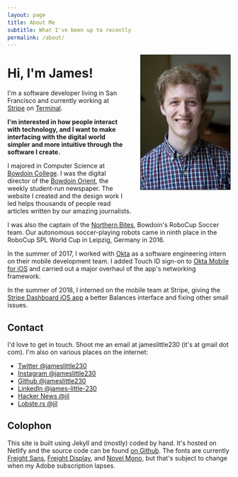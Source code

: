 ```yaml
---
layout: page
title: About Me
subtitle: What I've been up to recently
permalink: /about/
---
```


<img src="/img/headshot.jpg" style="float: right; width: 40%; margin: 0 0 2em 2em; border: 1px solid #252525;">

# Hi, I'm James!

I'm a software developer living in San Francisco and currently working at [Stripe](https://stripe.com) on [Terminal](https://stripe.com/terminal).

**I'm interested in how people interact with technology, and I want to make interfacing with the digital world simpler and more intuitive through the software I create.**

I majored in Computer Science at [Bowdoin College](https://bowdoin.edu). I was the digital director of the [Bowdoin Orient](http://bowdoinorient.com), the weekly student-run newspaper. The website I created and the design work I led helps thousands of people read articles written by our amazing journalists.

I was also the captain of the [Northern Bites](https://www.youtube.com/playlist?list=PLRY7aBBr3vauc4aQ1PkCt923_ayLOeStW), Bowdoin's RoboCup Soccer team. Our autonomous soccer-playing robots came in ninth place in the RoboCup SPL World Cup in Leipzig, Germany in 2016.

In the summer of 2017, I worked with [Okta](https://okta.com) as a software engineering intern on their mobile development team. I added Touch ID sign-on to [Okta Mobile for iOS](https://itunes.apple.com/us/app/okta-mobile/id580709251) and carried out a major overhaul of the app's networking framework.

In the summer of 2018, I interned on the mobile team at Stripe, giving the [Stripe Dashboard iOS app](https://itunes.apple.com/us/app/stripe-dashboard/id978516833) a better Balances interface and fixing other small issues.

## Contact

I'd love to get in touch. Shoot me an email at jameslittle230 (it's at gmail dot com). I'm also on various places on the internet:

- [Twitter @jameslittle230](https://twitter.com/jameslittle230)
- [Instagram @jameslittle230](https://instagram.com/jameslittle230)
- [Github @jameslittle230](https://github.com/jameslittle230)
- [LinkedIn @james-little-230](https://linkedin.com/in/james-little-230)
- [Hacker News @jil](https://news.ycombinator.com/user?id=jil)
- [Lobste.rs @jil](https://lobste.rs/u/jil)

## Colophon

This site is built using Jekyll and (mostly) coded by hand. It's hosted on Netlify and the source code can be found [on Github](https://github.com/jameslittle230/jameslittle.me). The fonts are currently [Freight Sans](https://fonts.adobe.com/fonts/freight-sans), [Freight Display](https://fonts.adobe.com/fonts/freight), and [Novel Mono](https://fonts.adobe.com/fonts/novel-mono), but that's subject to change when my Adobe subscription lapses.